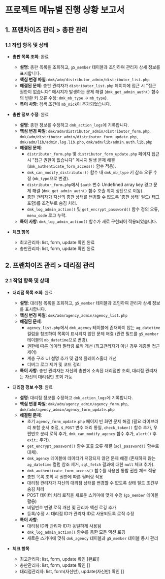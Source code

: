 # 프로젝트 메뉴별 진행 상황 보고서

## 1. 프랜차이즈 관리 > 총판 관리

### 1.1 작업 항목 및 상태
*   **총판 목록 조회**: 완료
    *   **설명**: 총판 목록을 조회하고, `g5_member` 테이블과 조인하여 관리자 상세 정보를 표시합니다.
    *   **핵심 변경 파일**: `dmk/adm/distributor_admin/distributor_list.php`
    *   **해결된 문제**: 총판 관리자가 `distributor_list.php` 페이지에 접근 시 "접근 권한이 없습니다" 메시지가 발생하는 문제 해결 (`dmk_get_admin_auth()` 함수의 반환 키 오류 수정: `dmk_mb_type` -> `mb_type`).
    *   **특이 사항**: 검색 조건에 `mb_nick`이 추가되었습니다.

*   **총판 정보 수정**: 완료
    *   **설명**: 총판 정보를 수정하고 `dmk_action_logs`에 기록합니다.
    *   **핵심 변경 파일**: `dmk/adm/distributor_admin/distributor_form.php`, `dmk/adm/distributor_admin/distributor_form_update.php`, `dmk/adm/lib/admin.log.lib.php`, `dmk/adm/lib/admin.auth.lib.php`
    *   **해결된 문제**: 
        *   `distributor_form.php` 및 `distributor_form_update.php` 페이지 접근 시 "접근 권한이 없습니다" 메시지 발생 문제 해결 (`dmk_authenticate_form_access()` 함수 적용).
        *   `dmk_can_modify_distributor()` 함수 내 `dmk_mb_type` 키 참조 오류 수정 (`mb_type`으로 변경).
        *   `distributor_form.php`에서 `$auth` 변수 Undefined array key 경고 문제 해결 (`dmk_get_admin_auth()` 함수 호출 위치 상단으로 이동).
        *   총판 관리자가 자신의 총판 상태를 변경할 수 없도록 '총판 상태' 필드(<tr> 태그 포함)를 조건부로 숨김 처리.
        *   `dmk_log_admin_action()` 및 `get_encrypt_password()` 함수 정의 오류, `menu_code` 로그 누락.
    *   **특이 사항**: `dmk_log_admin_action()` 함수가 새로 구현되어 적용되었습니다.

*   **체크 항목**
    * 최고관리자: list, form, update 확인 완료
    * 총판관리자: list, form, update 확인 완료

## 2. 프랜차이즈 관리 > 대리점 관리

### 2.1 작업 항목 및 상태
*   **대리점 목록 조회**: 완료
    *   **설명**: 대리점 목록을 조회하고, `g5_member` 테이블과 조인하여 관리자 상세 정보를 표시합니다.
    *   **핵심 변경 파일**: `dmk/adm/agency_admin/agency_list.php`
    *   **해결된 문제**: 
        *   `agency_list.php`에서 `dmk_agency` 테이블에 존재하지 않는 `ag_datetime` 컬럼을 참조하여 목록이 표시되지 않던 문제 해결 (관련 필드를 `g5_member` 테이블의 `mb_datetime`으로 변경).
        *   권한에 따른 데이터 필터링 로직 개선 (최고관리자가 아닌 경우 계층별 접근 제어)
        *   계층 구조 UI 설명 추가 및 검색 플레이스홀더 개선
        *   디버그 로그 제거 및 코드 정리
    *   **특이 사항**: 총판 관리자는 자신의 총판에 소속된 대리점만 조회, 대리점 관리자는 자신의 대리점만 조회 가능

*   **대리점 정보 수정**: 완료
    *   **설명**: 대리점 정보를 수정하고 `dmk_action_logs`에 기록합니다.
    *   **핵심 변경 파일**: `dmk/adm/agency_admin/agency_form.php`, `dmk/adm/agency_admin/agency_form_update.php`
    *   **해결된 문제**: 
        *   초기 `agency_form_update.php` 페이지 빈 화면 문제 해결 (필요 라이브러리 포함 순서 조정, `$_POST` 변수 처리 통일, `check_token()` 함수 추가, 우편번호 분리 로직 추가, `dmk_can_modify_agency` 함수 추가, `alert()` 후 `exit;` 추가).
        *   `get_encrypt_password()` 함수 호출 오류 해결 (`sql_password()` 함수로 대체).
        *   `dmk_agency` 테이블에 데이터가 저장되지 않던 문제 해결 (존재하지 않는 `ag_datetime` 컬럼 참조 제거, `sql_fetch` 결과에 대한 `null` 체크 추가).
        *   `dmk_authenticate_form_access()` 함수를 사용한 통합 권한 체크 적용
        *   총판 목록 조회 시 권한에 따른 필터링 적용
        *   대리점 관리자가 자신의 대리점 상태를 변경할 수 없도록 상태 필드 조건부 숨김 처리
        *   POST 데이터 처리 로직을 새로운 스키마에 맞게 수정 (`g5_member` 테이블 활용)
        *   비밀번호 변경 로직 개선 및 관리자 액션 로깅 추가
        *   등록/수정 시 대리점 ID가 관리자 ID로 사용되도록 로직 수정
    *   **특이 사항**: 
        *   대리점 ID와 관리자 ID가 동일하게 사용됨
        *   `dmk_log_admin_action()` 함수를 통한 모든 액션 로깅
        *   새로운 스키마에 맞춰 `dmk_agency` 테이블과 `g5_member` 테이블 동시 관리

*   **체크 항목**
    * 최고관리자: list, form, update 확인 [완료]]
    * 총판관리자: list, form, update 확인 []
    * 대리점관리자: list, form(자신만), update(자신만) 확인 []